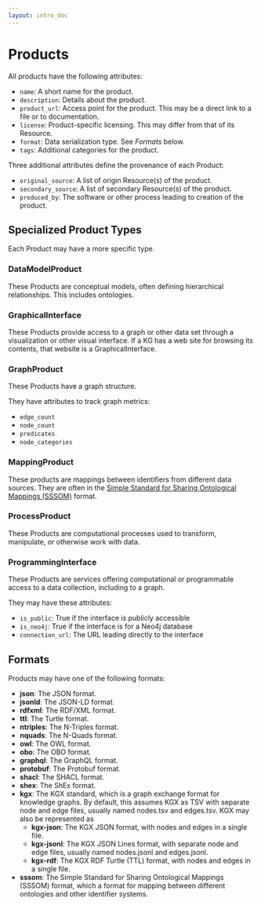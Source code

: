 ```yaml
---
layout: intro_doc
---
```


# Products

All products have the following attributes:

- `name`: A short name for the product.
- `description`: Details about the product.
- `product_url`: Access point for the product. This may be a direct link to a file or to documentation.
- `license`: Product-specific licensing. This may differ from that of its Resource.
- `format`: Data serialization type. See _Formats_ below.
- `tags`: Additional categories for the product.

Three additional attributes define the provenance of each Product:
- `original_source`: A list of origin Resource(s) of the product. 
- `secondary_source`: A list of secondary Resource(s) of the product.
- `produced_by`: The software or other process leading to creation of the product.

## Specialized Product Types

Each Product may have a more specific type.

### DataModelProduct

These Products are conceptual models, often defining hierarchical relationships. This includes ontologies.

### GraphicalInterface

These Products provide access to a graph or other data set through a visualization or other visual interface. If a KG has a web site for browsing its contents, that website is a GraphicalInterface.

### GraphProduct

These Products have a graph structure.

They have attributes to track graph metrics:
  - `edge_count`
  - `node_count`
  - `predicates`
  - `node_categories`

### MappingProduct

These products are mappings between identifiers from different data sources. They are often in the [Simple Standard for Sharing Ontological Mappings (SSSOM)](https://mapping-commons.github.io/sssom/) format.

### ProcessProduct

These Products are computational processes used to transform, manipulate, or otherwise work with data.

### ProgrammingInterface

These Products are services offering computational or programmable access to a data collection, including to a graph.

They may have these attributes:
  - `is_public`: True if the interface is publicly accessible
  - `is_neo4j`: True if the interface is for a Neo4j database
  - `connection_url`: The URL leading directly to the interface

## Formats

Products may have one of the following formats:

- **json**: The JSON format.
- **jsonld**: The JSON-LD format.
- **rdfxml**: The RDF/XML format.
- **ttl**: The Turtle format.
- **ntriples**: The N-Triples format.
- **nquads**: The N-Quads format.
- **owl**: The OWL format.
- **obo**: The OBO format.
- **graphql**: The GraphQL format.
- **protobuf**: The Protobuf format.
- **shacl**: The SHACL format.
- **shex**: The ShEx format.
- **kgx**: The KGX standard, which is a graph exchange format for knowledge graphs. By default, this assumes KGX as TSV with separate node and edge files, usually named nodes.tsv and edges.tsv. KGX may also be represented as
  - **kgx-json**: The KGX JSON format, with nodes and edges in a single file.
  - **kgx-jsonl**: The KGX JSON Lines format, with separate node and edge files, usually named nodes.jsonl and edges.jsonl.
  - **kgx-rdf**: The KGX RDF Turtle (TTL) format, with nodes and edges in a single file.
- **sssom**: The Simple Standard for Sharing Ontological Mappings (SSSOM) format, which a format for mapping between different ontologies and other identifier systems.
